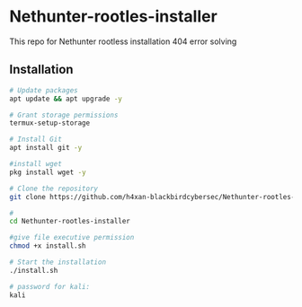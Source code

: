 # Nethunter-rootles-installer
This repo for Nethunter rootless installation 404 error solving


## Installation

```bash
# Update packages
apt update && apt upgrade -y

# Grant storage permissions
termux-setup-storage

# Install Git
apt install git -y

#install wget
pkg install wget -y

# Clone the repository
git clone https://github.com/h4xan-blackbirdcybersec/Nethunter-rootles-installer

#
cd Nethunter-rootles-installer

#give file executive permission
chmod +x install.sh

# Start the installation
./install.sh

# password for kali:
kali


